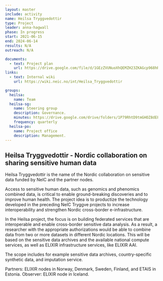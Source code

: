 ```yaml
---
layout: master
include: activity
name: Heilsa Tryggvedottir
type: Project
leader: anna-hagwall
phase: In progress
start: 2021-06-15
end: 2024-06-14
results: N/A
outreach: N/A

documents:
  - text: Project plan
    url: https://drive.google.com/file/d/1GEzZVUNuoXhQEMZH23ZKAGcp968hRr41/view?usp=sharing
links:
  - text: Internal wiki
    url: https://wiki.neic.no/int/Heilsa_Tryggvedottir

groups:
  heilsa:
    name: Team
  heilsa-sg:
    name: Steering group
    description: Governance.
    minutes: https://drive.google.com/drive/folders/1P79RhtD9tmGHOZ8dEFffI5Y2tmnDQAgm?usp=sharing
    frequency: quarterly
  heilsa-po:
    name: Project office
    description: Management.
---
```

## Heilsa Tryggvedottir - Nordic collaboration on sharing sensitive human data

Heilsa Tryggvedottir is the name of the Nordic collaboration on sensitive data funded by NeIC and the partner nodes.

Access to sensitive human data, such as genomics and phenomics combined data, is critical to enable ground-breaking discoveries and to improve human health. The project idea is to productize the technology developed in the preceding NeIC Tryggve projects to increase interoperability and strengthen Nordic cross-border e-infrastructure.

In the Heilsa project, the focus is on building federated services that are interoperable and enable cross-border sensitive data analysis. As a result, a researcher with the appropriate authorizations would be able to combine data from two or more datasets in different Nordic locations. This will be based on the sensitive data archives and the available national compute services, as well as ELIXIR infrastructure services, like ELIXIR AAI.

The scope includes for example sensitive data archives, country-specific synthetic data, and imputation service.

Partners: ELIXIR nodes in Norway, Denmark, Sweden, Finland, and ETAIS in Estonia. 
Observer: ELIXIR node in Iceland. 
